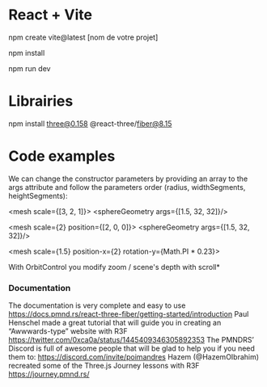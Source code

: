 # React + Vite

npm create vite@latest [nom de votre projet]

npm install

npm run dev


# Librairies

npm install three@0.158 @react-three/fiber@8.15



# Code examples


We can change the constructor parameters by providing an array to the args attribute and follow the parameters order (radius, widthSegments, heightSegments):


<mesh scale={[3, 2, 1]}>
    <sphereGeometry args={[1.5, 32, 32]}/>
    <meshBasicMaterial color="mediumpurple" wireframe />
</mesh>

<mesh scale={2} position={[2, 0, 0]}>
    <sphereGeometry args={[1.5, 32, 32]}/>
    <meshBasicMaterial color="mediumpurple" wireframe />
</mesh>


<mesh scale={2} position-x={2}>
    <sphereGeometry args={[1.5, 32, 32]}/>
    <meshBasicMaterial color="mediumpurple" wireframe />
</mesh>


<mesh scale={1.5} position-x={2} rotation-y={Math.PI * 0.23}>
    <boxGeometry/>
    <meshBasicMaterial color="mediumpurple" wireframe />
</mesh>


With OrbitControl you modify zoom / scene's depth with scroll*



### Documentation

The documentation is very complete and easy to use https://docs.pmnd.rs/react-three-fiber/getting-started/introduction
Paul Henschel  made a great tutorial that will guide you in creating an “Awwwards-type” website with R3F https://twitter.com/0xca0a/status/1445409346305892353
The PMNDRS’ Discord is full of awesome people that will be glad to help you if you need them to: https://discord.com/invite/poimandres
Hazem (@HazemOIbrahim) recreated some of the Three.js Journey lessons with R3F https://journey.pmnd.rs/